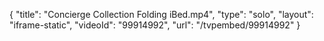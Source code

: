 {
    "title": "Concierge Collection Folding iBed.mp4",
    "type": "solo",
    "layout": "iframe-static",
    "videoId": "99914992",
    "url": "\/tvpembed\/99914992"
}